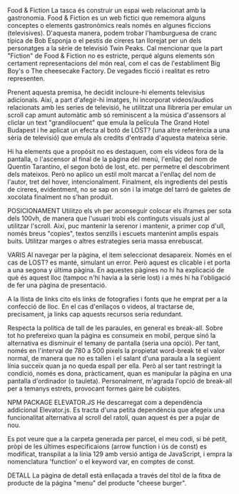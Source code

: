 

Food & Fiction
La tasca és construir un espai web relacionat amb la gastronomia. Food & Fiction es un web fictici que rememora alguns conceptes o elements gastronòmics reals només en algunes ficcions (televisives). D'aquesta manera, podem trobar l'hamburguesa de cranc típica de Bob Esponja o el pestís de cireres tan llorejat per un dels personatges a la sèrie de televisió Twin Peaks. Cal mencionar que la part "Fiction" de Food & Fiction no es estricte, perqué alguns elements són certament representacions del món real, com el cas de l'establiment Big Boy's o The cheesecake Factory. De vegades ficció i realitat es retro representen.

Prenent aquesta premisa, he decidit incloure-hi elements televisius adicionals. Així, a part d'afegir-hi imatges, hi incorporat videos/audios relacionats amb les series de televisió, he utilitzat una llibreria per emular un scroll cap amunt automàtic amb só reminiscent a la música d'assensors al cliclar un text "grandilocuent" que emula la película The Grand Hotel Budapest i he aplicat un efecta al botó de LOST? (una altre referència a una sèria de televisió) que emula als credits d'entrada d'aquesta mateixa sèrie. 

Hi ha elements que a propòsit no es destaquen, com els videos fora de la pantalla, o l'ascensor al final de la pàgina del menú, l'enllaç del nom de Quentin Tarantino, el segon botó de lost, etc. per permetre el descobriment dels mateixos. Però no aplico un estil molt marcat a l'enllaç del nom de l'autor, tret del hover, intencionalment. Finalment, els ingredients del pestís de cireres, evidentment, no se sap on són i la imatge del tarró de galetes de xocolata finalment no s'han produït.

POSICIONAMENT
Utilitzo els vh per aconseguir colocar els iframes per sota dels 100vh, de manera que l'usuari trobi els continguts visuals just al utilitzar l'scroll. Així, puc mantenir la serenor i mantenir, a primer cop d'ull, només breus "copies", textos senzills i escuets mantenint amplis espais buits. Utilitzar marges o altres estrategies seria massa enrebuscat.

VARIS
Al navegar per la pàgina, el item seleccionat desapareix. Només en el cas de LOST? es manté, simulant un error. Però aquest es clicable i et porta a una segona y última pàgina. En aquestes pàgines no hi ha explicació de què és aquest lloc (tampoc n'hi havia a la sèrie lost) i a més hi ha l'obligació de fer una pàgina de presentació.

A la llista de links cito els links de fotografies i fonts que he emprat per a la confecció de lloc. En el cas d'enllaços o videos, al tractarse de, precisament, ja links cap aquests recursos seria redundant.

Respecta la política de tall de les paraules, en general es break-all. Sobre tot ho prefereixo quan la página es consumeix en mobil, perque sinó la alternativa es disminuir el temany de pantalla (seria una opció). Per tant, només en l'interval de 780 a 500 pixels la propietat word-break té el valor normal, de manera que no es tallen i el salant d'una paraula a la següent línia succeïx quan ja no queda espall per ella. Però al ser tant restringit la condició, només es dona, pràcticament, quan es manipular la pàgina en una pantalla d'ordinador (o tauleta). Personalment, m'agrada l'opció de break-all per a temanys estrets, provocant formes gaire bé cubistes. 

NPM PACKAGE ELEVATOR.JS
He descarregat com a dependència addicional Elevator.js. Es tracta d'una petita dependència que afegeix una funcionalitat alternativa al scroll del ratolí, quan aquest és per a pujar de nou.

Es pot veure que a la carpeta generada per parcel, el meu codi, si bé petit, pròpi de les últimes especificaions (arrow function i ús de const) es modificat, transpilat a la línia 129 amb versió antiga de JavaScript, i empra la nomenclatura 'function' o el keyword var, en comptes de const.

DETALL
La pàgina de detall està enllaçada a través del títol de la fitxa de producte de la página "menu" del producte "cheese burger".